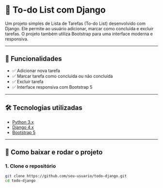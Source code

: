# 📝 To-do List com Django

Um projeto simples de Lista de Tarefas (To-do List) desenvolvido com Django. Ele permite ao usuário adicionar, marcar como concluída e excluir tarefas. O projeto também utiliza Bootstrap para uma interface moderna e responsiva.

---

## 🚀 Funcionalidades

- ✅ Adicionar nova tarefa
- ✅ Marcar tarefa como concluída ou não concluída
- ✅ Excluir tarefa
- ✅ Interface responsiva com Bootstrap 5

---

## 🛠️ Tecnologias utilizadas

- [Python 3.x](https://www.python.org/)
- [Django 4.x](https://www.djangoproject.com/)
- [Bootstrap 5](https://getbootstrap.com/)

---

## 💾 Como baixar e rodar o projeto

### 1. Clone o repositório

```bash
git clone https://github.com/seu-usuario/todo-django.git
cd todo-django
